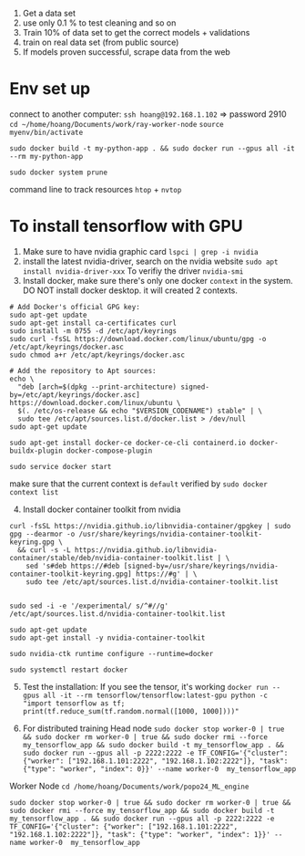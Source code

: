 1. Get a data set
2. use only 0.1 % to test cleaning  and so on
3. Train 10% of data set to get the correct models + validations
4. train on real data set (from public source)
5. If models proven successful, scrape data from the web


# Env set up
connect to another computer:
`ssh hoang@192.168.1.102` => password 2910
`cd ~/home/hoang/Documents/work/ray-worker-node`
`source myenv/bin/activate`

`sudo docker build -t my-python-app . && sudo docker run --gpus all -it --rm my-python-app`

`sudo docker system prune`

command line to track resources `htop` + `nvtop`



# To install tensorflow with GPU
1. Make sure to have nvidia graphic card
`lspci | grep -i nvidia`
2. install the latest nvidia-driver, search on the nvidia website
`sudo apt install nvidia-driver-xxx`
To verifiy the driver `nvidia-smi` 
3. Install docker, make sure there's only one docker `context` in the system. DO NOT install docker desktop. it will created 2 contexts.
```
# Add Docker's official GPG key:
sudo apt-get update
sudo apt-get install ca-certificates curl
sudo install -m 0755 -d /etc/apt/keyrings
sudo curl -fsSL https://download.docker.com/linux/ubuntu/gpg -o /etc/apt/keyrings/docker.asc
sudo chmod a+r /etc/apt/keyrings/docker.asc

# Add the repository to Apt sources:
echo \
  "deb [arch=$(dpkg --print-architecture) signed-by=/etc/apt/keyrings/docker.asc] https://download.docker.com/linux/ubuntu \
  $(. /etc/os-release && echo "$VERSION_CODENAME") stable" | \
  sudo tee /etc/apt/sources.list.d/docker.list > /dev/null
sudo apt-get update

sudo apt-get install docker-ce docker-ce-cli containerd.io docker-buildx-plugin docker-compose-plugin

sudo service docker start
```
make sure that the current context is `default` verified by `sudo docker context list`

4. Install docker container toolkit from nvidia

```
curl -fsSL https://nvidia.github.io/libnvidia-container/gpgkey | sudo gpg --dearmor -o /usr/share/keyrings/nvidia-container-toolkit-keyring.gpg \
  && curl -s -L https://nvidia.github.io/libnvidia-container/stable/deb/nvidia-container-toolkit.list | \
    sed 's#deb https://#deb [signed-by=/usr/share/keyrings/nvidia-container-toolkit-keyring.gpg] https://#g' | \
    sudo tee /etc/apt/sources.list.d/nvidia-container-toolkit.list


sudo sed -i -e '/experimental/ s/^#//g' /etc/apt/sources.list.d/nvidia-container-toolkit.list

sudo apt-get update
sudo apt-get install -y nvidia-container-toolkit

sudo nvidia-ctk runtime configure --runtime=docker

sudo systemctl restart docker
```
5. Test the installation: If you see the tensor, it's working
`docker run --gpus all -it --rm tensorflow/tensorflow:latest-gpu python -c "import tensorflow as tf; print(tf.reduce_sum(tf.random.normal([1000, 1000])))"`



6. For distributed training
Head node
`sudo docker stop worker-0 | true && sudo docker rm worker-0 | true && sudo docker rmi --force my_tensorflow_app && sudo docker build -t my_tensorflow_app . && sudo docker run --gpus all -p 2222:2222 -e TF_CONFIG='{"cluster": {"worker": ["192.168.1.101:2222", "192.168.1.102:2222"]}, "task": {"type": "worker", "index": 0}}' --name worker-0  my_tensorflow_app`



Worker Node
`cd /home/hoang/Documents/work/popo24_ML_engine`

`sudo docker stop worker-0 | true && sudo docker rm worker-0 | true && sudo docker rmi --force my_tensorflow_app && sudo docker build -t my_tensorflow_app . && sudo docker run --gpus all -p 2222:2222 -e TF_CONFIG='{"cluster": {"worker": ["192.168.1.101:2222", "192.168.1.102:2222"]}, "task": {"type": "worker", "index": 1}}' --name worker-0  my_tensorflow_app`